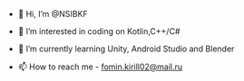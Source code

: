 - 👋 Hi, I’m @NSIBKF
- 👀 I’m interested in coding on Kotlin,C++/C#
- 🌱 I’m currently learning Unity, Android Studio and Blender

- 📫 How to reach me - fomin.kirill02@mail.ru

<!---
NSIBKF/NSIBKF is a ✨ special ✨ repository because its `README.md` (this file) appears on your GitHub profile.
You can click the Preview link to take a look at your changes.
--->
